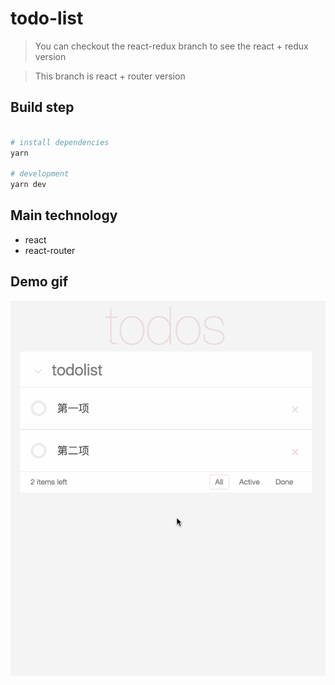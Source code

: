 # todo-list

> You can checkout the react-redux branch to see the react + redux version

> This branch is react + router version

## Build step
``` bash

# install dependencies
yarn

# development
yarn dev

```

## Main technology

- react
- react-router

## Demo gif

![demo](./todolist.gif "demo")